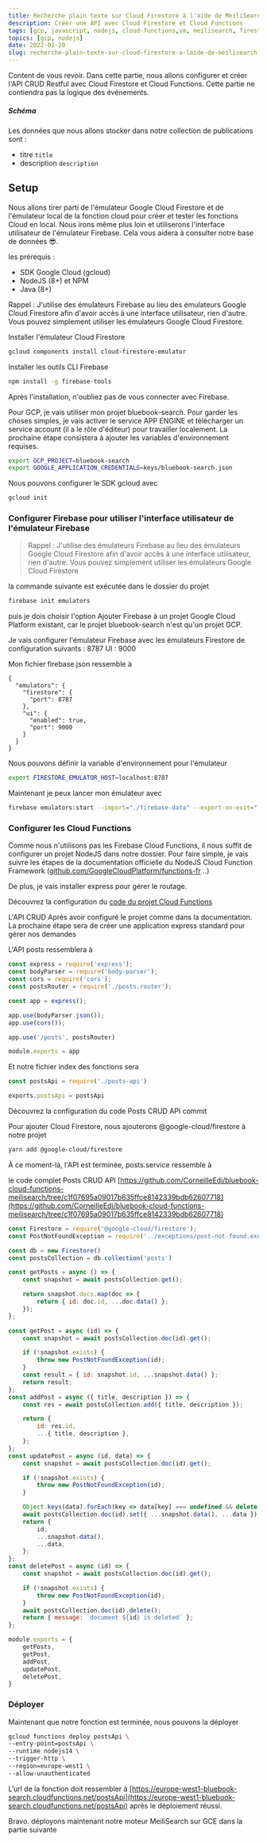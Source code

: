 ```yaml
---
title: Recherche plain texte sur Cloud Firestore à l'aide de MeiliSearch 2 - api
description: Créer une API avec Cloud Firestore et Cloud Functions
tags: [gcp, javascript, nodejs, cloud-functions,vm, meilisearch, firestore]
topics: [gcp, nodejs]
date: 2022-01-20 
slug: recherche-plain-texte-sur-cloud-firestore-a-laide-de-meilisearch-2-introduction
---
```


Content de vous revoir. Dans cette partie, nous allons configurer et créer l'API CRUD Restful avec Cloud Firestore et Cloud Functions. Cette partie ne contiendra pas la logique des événements.

##### Schéma
Les données que nous allons stocker dans notre collection de publications sont :

- titre `title`
- description `description`

## Setup

Nous allons tirer parti de l'émulateur Google Cloud Firestore et de l'émulateur local de la fonction cloud pour créer et tester les fonctions Cloud en local. Nous irons même plus loin et utiliserons l'interface utilisateur de l'émulateur Firebase. Cela vous aidera à consulter notre base de données 😎.

les prérequis :

- SDK Google Cloud (gcloud)
- NodeJS (8+) et NPM
- Java (8+)

Rappel : J'utilise des émulateurs Firebase au lieu des émulateurs Google Cloud Firestore afin d'avoir accès à une interface utilisateur, rien d'autre. Vous pouvez simplement utiliser les émulateurs Google Cloud Firestore.

Installer l'émulateur Cloud Firestore

```bash
gcloud components install cloud-firestore-emulator
```

Installer les outils CLI Firebase

```bash
npm install -g firebase-tools
```

Après l'installation, n'oubliez pas de vous connecter avec Firebase.

Pour GCP, je vais utiliser mon projet bluebook-search. Pour garder les choses simples, je vais activer le service APP ENGINE et télécharger un service account (il a le rôle d'éditeur) pour travailler localement. La prochaine étape consistera à ajouter les variables d'environnement requises.

```bash
export GCP_PROJECT=bluebook-search
export GOOGLE_APPLICATION_CREDENTIALS=keys/bluebook-search.json
```

Nous pouvons configurer le SDK gcloud avec

```bash
gcloud init
```

### Configurer Firebase pour utiliser l'interface utilisateur de l'émulateur Firebase

> Rappel : J'utilise des émulateurs Firebase au lieu des émulateurs Google Cloud Firestore afin d'avoir accès à une interface utilisateur, rien d'autre. Vous pouvez simplement utiliser les émulateurs Google Cloud Firestore
>

la commande suivante est exécutée dans le dossier du projet

```bash
firebase init emulators
```

puis je dois choisir l'option Ajouter Firebase à un projet Google Cloud Platform existant, car le projet bluebook-search n'est qu'un projet GCP.

Je vais configurer l'émulateur Firebase avec les émulateurs Firestore de configuration suivants : 8787 UI : 9000

Mon fichier firebase.json ressemble à

```json[firebase.json]
{
  "emulators": {
    "firestore": {
      "port": 8787
    },
    "ui": {
      "enabled": true,
      "port": 9000
    }
  }
}
```

Nous pouvons définir la variable d'environnement pour l'émulateur

```bash
export FIRESTORE_EMULATOR_HOST=localhost:8787
```

Maintenant je peux lancer mon émulateur avec

```bash
firebase emulators:start --import="./firebase-data" --export-on-exit="./firebase-data"
```

### Configurer les  Cloud Functions

Comme nous n'utilisons pas les Firebase Cloud Functions, il nous suffit de configurer un projet NodeJS dans notre dossier. Pour faire simple, je vais suivre les étapes de la documentation officielle du NodeJS Cloud Function Framework ([github.com/GoogleCloudPlatform/functions-fr](http://github.com/GoogleCloudPlatform/functions-fr) ..)

De plus, je vais installer express pour gérer le routage.

Découvrez la configuration du [code du projet Cloud Functions](https://github.com/CorneilleEdi/bluebook-cloud-functions-meilisearch/tree/44c570da524547213fb57c7fee869840c3401b92)

L'API CRUD
Après avoir configuré le projet comme dans la documentation. La prochaine étape sera de créer une application express standard pour gérer nos demandes

L'API posts ressemblera à

```javascript
const express = require('express');
const bodyParser = require('body-parser');
const cors = require('cors');
const postsRouter = require('./posts.router');

const app = express();

app.use(bodyParser.json());
app.use(cors());

app.use('/posts', postsRouter)

module.exports = app
```

Et notre fichier index des fonctions sera

```javascript
const postsApi = require('./posts-api')

exports.postsApi = postsApi
```

Découvrez la configuration du code Posts CRUD API commit

Pour ajouter Cloud Firestore, nous ajouterons @google-cloud/firestore à notre projet

```bash
yarn add @google-cloud/firestore
```

À ce moment-là, l'API est terminée, posts.service ressemble à

le code complet Posts CRUD API [https://github.com/CorneilleEdi/bluebook-cloud-functions-meilisearch/tree/c1f07695a09017b635ffce8142339bdb62607718](https://github.com/CorneilleEdi/bluebook-cloud-functions-meilisearch/tree/c1f07695a09017b635ffce8142339bdb62607718)

```javascript
const Firestore = require('@google-cloud/firestore');
const PostNotFoundException = require('../exceptions/post-not-found.exception');

const db = new Firestore()
const postsCollection = db.collection('posts')

const getPosts = async () => {
    const snapshot = await postsCollection.get();

    return snapshot.docs.map(doc => {
        return { id: doc.id, ...doc.data() };
    });
};

const getPost = async (id) => {
    const snapshot = await postsCollection.doc(id).get();

    if (!snapshot.exists) {
        throw new PostNotFoundException(id);
    }
    const result = { id: snapshot.id, ...snapshot.data() };
    return result;
};
const addPost = async ({ title, description }) => {
    const res = await postsCollection.add({ title, description });

    return {
        id: res.id,
        ...{ title, description },
    };
};
const updatePost = async (id, data) => {
    const snapshot = await postsCollection.doc(id).get();

    if (!snapshot.exists) {
        throw new PostNotFoundException(id);
    }

    Object.keys(data).forEach(key => data[key] === undefined && delete data[key])
    await postsCollection.doc(id).set({ ...snapshot.data(), ...data });
    return {
        id,
        ...snapshot.data(),
        ...data,
    };
};
const deletePost = async (id) => {
    const snapshot = await postsCollection.doc(id).get();

    if (!snapshot.exists) {
        throw new PostNotFoundException(id);
    }
    await postsCollection.doc(id).delete();
    return { message: `document ${id} is deleted` };
};

module.exports = {
    getPosts,
    getPost,
    addPost,
    updatePost,
    deletePost,
}
```

### Déployer

Maintenant que notre fonction est terminée, nous pouvons la déployer

```bash
gcloud functions deploy postsApi \
--entry-point=postsApi \
--runtime nodejs14 \
--trigger-http \
--region=europe-west1 \
--allow-unauthenticated
```

L’url de la fonction doit ressembler à [https://europe-west1-bluebook-search.cloudfunctions.net/postsApi](https://europe-west1-bluebook-search.cloudfunctions.net/postsApi) après le déploiement réussi.

Bravo. déployons maintenant notre moteur MeiliSearch sur GCE dans la partie suivante
